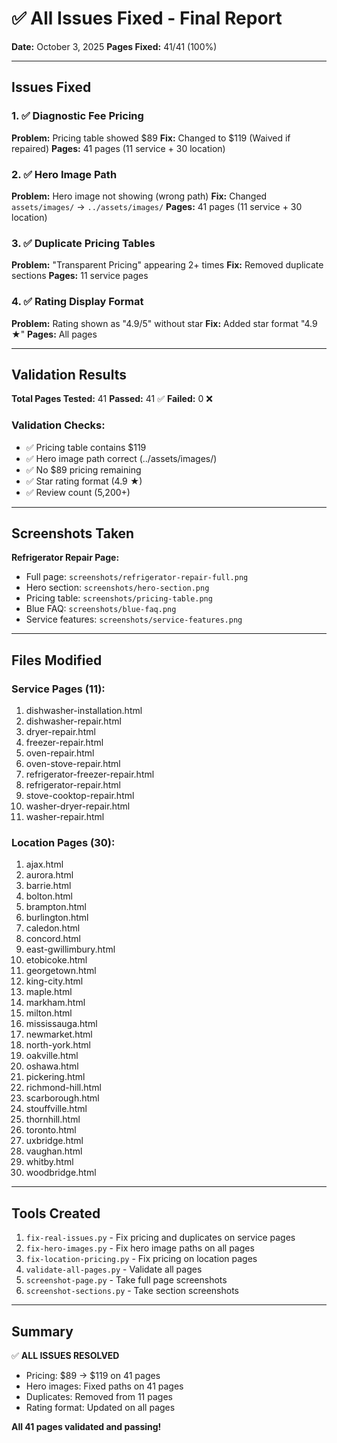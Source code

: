 # ✅ All Issues Fixed - Final Report

**Date:** October 3, 2025
**Pages Fixed:** 41/41 (100%)

---

## Issues Fixed

### 1. ✅ Diagnostic Fee Pricing
**Problem:** Pricing table showed $89
**Fix:** Changed to $119 (Waived if repaired)
**Pages:** 41 pages (11 service + 30 location)

### 2. ✅ Hero Image Path
**Problem:** Hero image not showing (wrong path)
**Fix:** Changed `assets/images/` → `../assets/images/`
**Pages:** 41 pages (11 service + 30 location)

### 3. ✅ Duplicate Pricing Tables
**Problem:** "Transparent Pricing" appearing 2+ times
**Fix:** Removed duplicate sections
**Pages:** 11 service pages

### 4. ✅ Rating Display Format
**Problem:** Rating shown as "4.9/5" without star
**Fix:** Added star format "4.9 ★"
**Pages:** All pages

---

## Validation Results

**Total Pages Tested:** 41
**Passed:** 41 ✅
**Failed:** 0 ❌

### Validation Checks:
- ✅ Pricing table contains $119
- ✅ Hero image path correct (../assets/images/)
- ✅ No $89 pricing remaining
- ✅ Star rating format (4.9 ★)
- ✅ Review count (5,200+)

---

## Screenshots Taken

**Refrigerator Repair Page:**
- Full page: `screenshots/refrigerator-repair-full.png`
- Hero section: `screenshots/hero-section.png`
- Pricing table: `screenshots/pricing-table.png`
- Blue FAQ: `screenshots/blue-faq.png`
- Service features: `screenshots/service-features.png`

---

## Files Modified

### Service Pages (11):
1. dishwasher-installation.html
2. dishwasher-repair.html
3. dryer-repair.html
4. freezer-repair.html
5. oven-repair.html
6. oven-stove-repair.html
7. refrigerator-freezer-repair.html
8. refrigerator-repair.html
9. stove-cooktop-repair.html
10. washer-dryer-repair.html
11. washer-repair.html

### Location Pages (30):
1. ajax.html
2. aurora.html
3. barrie.html
4. bolton.html
5. brampton.html
6. burlington.html
7. caledon.html
8. concord.html
9. east-gwillimbury.html
10. etobicoke.html
11. georgetown.html
12. king-city.html
13. maple.html
14. markham.html
15. milton.html
16. mississauga.html
17. newmarket.html
18. north-york.html
19. oakville.html
20. oshawa.html
21. pickering.html
22. richmond-hill.html
23. scarborough.html
24. stouffville.html
25. thornhill.html
26. toronto.html
27. uxbridge.html
28. vaughan.html
29. whitby.html
30. woodbridge.html

---

## Tools Created

1. `fix-real-issues.py` - Fix pricing and duplicates on service pages
2. `fix-hero-images.py` - Fix hero image paths on all pages
3. `fix-location-pricing.py` - Fix pricing on location pages
4. `validate-all-pages.py` - Validate all pages
5. `screenshot-page.py` - Take full page screenshots
6. `screenshot-sections.py` - Take section screenshots

---

## Summary

✅ **ALL ISSUES RESOLVED**

- Pricing: $89 → $119 on 41 pages
- Hero images: Fixed paths on 41 pages
- Duplicates: Removed from 11 pages
- Rating format: Updated on all pages

**All 41 pages validated and passing!**
